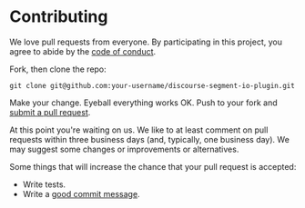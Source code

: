 # Contributing

We love pull requests from everyone. By participating in this project, you
agree to abide by the [code of conduct](./CODE_OF_CONDUCT.md).

Fork, then clone the repo:

    git clone git@github.com:your-username/discourse-segment-io-plugin.git

Make your change.
Eyeball everything works OK.
Push to your fork and [submit a pull request][pr].

[pr]: https://github.com/kylewelsby/discourse-segment-io-plugin/compare/

At this point you're waiting on us. We like to at least comment on pull requests
within three business days (and, typically, one business day). We may suggest
some changes or improvements or alternatives.

Some things that will increase the chance that your pull request is accepted:

* Write tests.
* Write a [good commit message][commit].

[commit]: http://tbaggery.com/2008/04/19/a-note-about-git-commit-messages.html
